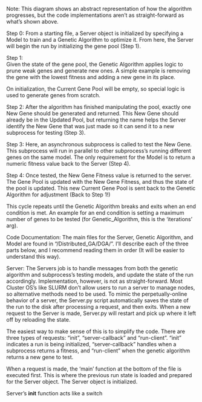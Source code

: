 Note: This diagram shows an abstract representation of how the algorithm progresses, but the code implementations aren’t as straight-forward as what’s shown above.

Step 0: From a starting file, a Server object is initialized by specifying a Model to train and a Genetic Algorithm to optimize it. From here, the Server will begin the run by initializing the gene pool (Step 1).

Step 1:  
Given the state of the gene pool, the Genetic Algorithm applies logic to prune weak genes and generate new ones. A simple example is removing the gene with the lowest fitness and adding a new gene in its place. 

On initialization, the Current Gene Pool will be empty, so special logic is used to generate genes from scratch.

Step 2: 
After the algorithm has finished manipulating the pool, exactly one New Gene should be generated and returned. This New Gene should already be in the Updated Pool, but returning the name helps the Server identify the New Gene that was just made so it can send it to a new subprocess for testing (Step 3).

Step 3: Here, an asynchronous subprocess is called to test the New Gene. This subprocess will run in parallel to other subprocess’s running different genes on the same model. The only requirement for the Model is to return a numeric fitness value back to the Server (Step 4).

Step 4: Once tested, the New Gene Fitness value is returned to the server. The Gene Pool is updated with the New Gene Fitness, and thus the state of the pool is updated. This new Current Gene Pool is sent back to the Genetic Algorithm for adjustment (Back to Step 1!)


This cycle repeats until the Genetic Algorithm breaks and exits when an end condition is met. An example for an end condition is setting a maximum number of genes to be tested (for Genetic_Algorithm, this is the ‘iterations’ arg). 



Code Documentation:
The main files for the Server, Genetic Algorithm, and Model are found in “/Distributed_GA/DGA/”. I’ll describe each of the three parts below, and I recommend reading them in order (It will be easier to understand this way).

Server:
The Servers job is to handle messages from both the genetic algorithm and subprocess’s testing models, and update the state of the run accordingly. Implementation, however, is not as straight-forward. Most Cluster OS’s like SLURM don’t allow users to run a server to manage nodes, so alternative methods need to be used. To mimic the perpetually-online behavior of a server, the Server.py script automatically saves the state of the run to the disk after processing a request, and then exits. When a new request to the Server is made, Server.py will restart and pick up where it left off by reloading the state. 

The easiest way to make sense of this is to simplify the code. There are three types of requests: 
“init”, “server-callback” and “run-client”. “init” indicates a run is being initialized, “server-callback” handles when a subprocess returns a fitness, and “run-client” when the genetic algorithm returns a new gene to test. 

When a request is made, the ‘main’ function at the bottom of the file is executed first. This is where the previous run state is loaded and prepared for the Server object. The Server object is initialized.

Server’s __init__ function acts like a switch